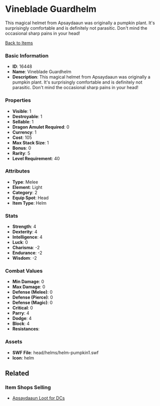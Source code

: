 # Vineblade Guardhelm

This magical helmet from Apsaydaaun was originally a pumpkin plant. It's surprisingly comfortable and is definitely not parasitic. Don't mind the occasional sharp pains in your head!

[Back to Items](../items.md)

### Basic Information

- **ID**: 16448
- **Name**: Vineblade Guardhelm
- **Description**: This magical helmet from Apsaydaaun was originally a pumpkin plant. It&#039;s surprisingly comfortable and is definitely not parasitic. Don&#039;t mind the occasional sharp pains in your head!

### Properties

- **Visible**: 1
- **Destroyable**: 1
- **Sellable**: 1
- **Dragon Amulet Required**: 0
- **Currency**: 1
- **Cost**: 105
- **Max Stack Size**: 1
- **Bonus**: 0
- **Rarity**: 5
- **Level Requirement**: 40

### Attributes

- **Type**: Melee
- **Element**: Light
- **Category**: 2
- **Equip Spot**: Head
- **Item Type**: Helm

### Stats

- **Strength**: 4
- **Dexterity**: 4
- **Intelligence**: 4
- **Luck**: 0
- **Charisma**: -2
- **Endurance**: -2
- **Wisdom**: -2

### Combat Values

- **Min Damage**: 0
- **Max Damage**: 0
- **Defense (Melee)**: 0
- **Defense (Pierce)**: 0
- **Defense (Magic)**: 0
- **Critical**: 0
- **Parry**: 4
- **Dodge**: 4
- **Block**: 4
- **Resistances**: 

### Assets

- **SWF File**: head/helms/helm-pumpkin1.swf
- **Icon**: helm

## Related

### Item Shops Selling

- [Apsaydaaun Loot for DCs](../item-shops/518-apsaydaaun-loot-for-dcs.md)


